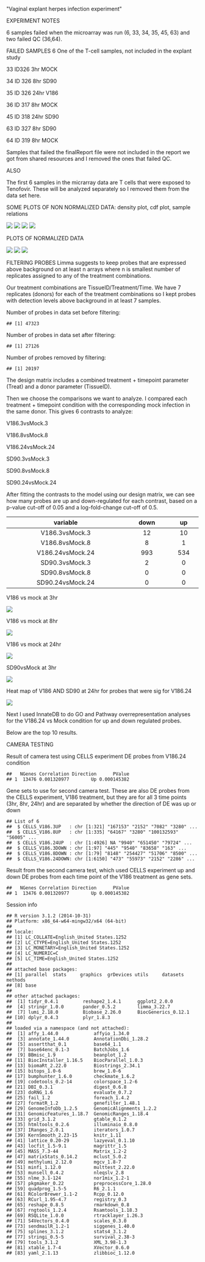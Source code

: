 "Vaginal explant herpes infection experiment"

EXPERIMENT NOTES

6 samples failed when the microarray was run (6, 33, 34, 35, 45, 63) and two failed QC (36,64).

FAILED SAMPLES 6 One of the T-cell samples, not included in the explant study

33 ID326 3hr MOCK

34 ID 326 8hr SD90

35 ID 326 24hr V186

36 ID 317 8hr MOCK

45 ID 318 24hr SD90

63 ID 327 8hr SD90

64 ID 319 8hr MOCK

Samples that failed the finalReport file were not included in the report we got from shared resources and I removed the ones that failed QC.

ALSO

The first 6 samples in the micrarray data are T cells that were exposed to Tenofovir. These will be analyzed separately so I removed them from the data set here.

SOME PLOTS OF NON NORMALIZED DATA: density plot, cdf plot, sample relations

![](markdown_vaginal_explant_microarray_files/figure-markdown_github/unnamed-chunk-3-1.png) ![](markdown_vaginal_explant_microarray_files/figure-markdown_github/unnamed-chunk-3-2.png) ![](markdown_vaginal_explant_microarray_files/figure-markdown_github/unnamed-chunk-3-3.png) ![](markdown_vaginal_explant_microarray_files/figure-markdown_github/unnamed-chunk-3-4.png)

PLOTS OF NORMALIZED DATA

![](markdown_vaginal_explant_microarray_files/figure-markdown_github/unnamed-chunk-5-1.png) ![](markdown_vaginal_explant_microarray_files/figure-markdown_github/unnamed-chunk-5-2.png) ![](markdown_vaginal_explant_microarray_files/figure-markdown_github/unnamed-chunk-5-3.png)

FILTERING PROBES Limma suggests to keep probes that are expressed above background on at least n arrays where n is smallest number of replicates assigned to any of the treatment combinations.

Our treatment combinations are TissueID/Treatment/Time. We have 7 replicates (donors) for each of the treatment combinations so I kept probes with detection levels above background in at least 7 samples.

Number of probes in data set before filtering:

    ## [1] 47323

Number of probes in data set after filtering:

    ## [1] 27126

Number of probes removed by filtering:

    ## [1] 20197

The design matrix includes a combined treatment + timepoint parameter (Treat) and a donor parameter (TissueID).

Then we choose the comparisons we want to analyze. I compared each treatment + timepoint condition with the corresponding mock infection in the same donor. This gives 6 contrasts to analyze:

V186.3vsMock.3

V186.8vsMock.8

V186.24vsMock.24

SD90.3vsMock.3

SD90.8vsMock.8

SD90.24vsMock.24

After fitting the contrasts to the model using our design matrix, we can see how many probes are up and down-regulated for each contrast, based on a p-value cut-off of 0.05 and a log-fold-change cut-off of 0.5.

<table>
<colgroup>
<col width="23%" />
<col width="9%" />
<col width="5%" />
</colgroup>
<thead>
<tr class="header">
<th align="center">variable</th>
<th align="center">down</th>
<th align="center">up</th>
</tr>
</thead>
<tbody>
<tr class="odd">
<td align="center">V186.3vsMock.3</td>
<td align="center">12</td>
<td align="center">10</td>
</tr>
<tr class="even">
<td align="center">V186.8vsMock.8</td>
<td align="center">8</td>
<td align="center">1</td>
</tr>
<tr class="odd">
<td align="center">V186.24vsMock.24</td>
<td align="center">993</td>
<td align="center">534</td>
</tr>
<tr class="even">
<td align="center">SD90.3vsMock.3</td>
<td align="center">2</td>
<td align="center">0</td>
</tr>
<tr class="odd">
<td align="center">SD90.8vsMock.8</td>
<td align="center">0</td>
<td align="center">0</td>
</tr>
<tr class="even">
<td align="center">SD90.24vsMock.24</td>
<td align="center">0</td>
<td align="center">0</td>
</tr>
</tbody>
</table>

V186 vs mock at 3hr

![](markdown_vaginal_explant_microarray_files/figure-markdown_github/unnamed-chunk-13-1.png)

V186 vs mock at 8hr

![](markdown_vaginal_explant_microarray_files/figure-markdown_github/unnamed-chunk-14-1.png)

V186 vs mock at 24hr

![](markdown_vaginal_explant_microarray_files/figure-markdown_github/unnamed-chunk-15-1.png)

SD90vsMock at 3hr

![](markdown_vaginal_explant_microarray_files/figure-markdown_github/unnamed-chunk-16-1.png)

Heat map of V186 AND SD90 at 24hr for probes that were sig for V186.24

![](markdown_vaginal_explant_microarray_files/figure-markdown_github/unnamed-chunk-17-1.png)

Next I used InnateDB to do GO and Pathway overrepresentation analyses for the V186.24 vs Mock condition for up and down regulated probes.

Below are the top 10 results.

CAMERA TESTING

Result of camera test using CELLS experiment DE probes from V186.24 condition

    ##   NGenes Correlation Direction      PValue
    ## 1  13476 0.001320977        Up 0.000145382

Gene sets to use for second camera test. These are also DE probes from the CELLS experiment, V186 treatment, but they are for all 3 time points (3hr, 8hr, 24hr) and are separated by whether the direction of DE was up or down

    ## List of 6
    ##  $ CELLS_V186.3UP   : chr [1:321] "167153" "2152" "7082" "3280" ...
    ##  $ CELLS_V186.8UP   : chr [1:335] "64167" "3280" "100132593" "56005" ...
    ##  $ CELLS_V186.24UP  : chr [1:4926] NA "9940" "651450" "79724" ...
    ##  $ CELLS_V186.3DOWN : chr [1:97] "445" "9540" "83658" "163" ...
    ##  $ CELLS_V186.8DOWN : chr [1:79] "8148" "254427" "51706" "8500" ...
    ##  $ CELLS_V186.24DOWN: chr [1:6150] "473" "55973" "2152" "2286" ...

Result from the second camera test, which used CELLS experiment up and down DE probes from each time point of the V186 treatment as gene sets.

    ##   NGenes Correlation Direction      PValue
    ## 1  13476 0.001320977        Up 0.000145382

Session info

    ## R version 3.1.2 (2014-10-31)
    ## Platform: x86_64-w64-mingw32/x64 (64-bit)
    ## 
    ## locale:
    ## [1] LC_COLLATE=English_United States.1252 
    ## [2] LC_CTYPE=English_United States.1252   
    ## [3] LC_MONETARY=English_United States.1252
    ## [4] LC_NUMERIC=C                          
    ## [5] LC_TIME=English_United States.1252    
    ## 
    ## attached base packages:
    ## [1] parallel  stats     graphics  grDevices utils     datasets  methods  
    ## [8] base     
    ## 
    ## other attached packages:
    ##  [1] tidyr_0.4.1         reshape2_1.4.1      ggplot2_2.0.0      
    ##  [4] stringr_1.0.0       pander_0.5.2        limma_3.22.7       
    ##  [7] lumi_2.18.0         Biobase_2.26.0      BiocGenerics_0.12.1
    ## [10] dplyr_0.4.3         plyr_1.8.3         
    ## 
    ## loaded via a namespace (and not attached):
    ##  [1] affy_1.44.0             affyio_1.34.0          
    ##  [3] annotate_1.44.0         AnnotationDbi_1.28.2   
    ##  [5] assertthat_0.1          base64_1.1             
    ##  [7] base64enc_0.1-3         BatchJobs_1.6          
    ##  [9] BBmisc_1.9              beanplot_1.2           
    ## [11] BiocInstaller_1.16.5    BiocParallel_1.0.3     
    ## [13] biomaRt_2.22.0          Biostrings_2.34.1      
    ## [15] bitops_1.0-6            brew_1.0-6             
    ## [17] bumphunter_1.6.0        checkmate_1.6.2        
    ## [19] codetools_0.2-14        colorspace_1.2-6       
    ## [21] DBI_0.3.1               digest_0.6.8           
    ## [23] doRNG_1.6               evaluate_0.7.2         
    ## [25] fail_1.2                foreach_1.4.2          
    ## [27] formatR_1.2             genefilter_1.48.1      
    ## [29] GenomeInfoDb_1.2.5      GenomicAlignments_1.2.2
    ## [31] GenomicFeatures_1.18.7  GenomicRanges_1.18.4   
    ## [33] grid_3.1.2              gtable_0.1.2           
    ## [35] htmltools_0.2.6         illuminaio_0.8.0       
    ## [37] IRanges_2.0.1           iterators_1.0.7        
    ## [39] KernSmooth_2.23-15      knitr_1.11             
    ## [41] lattice_0.20-29         lazyeval_0.1.10        
    ## [43] locfit_1.5-9.1          magrittr_1.5           
    ## [45] MASS_7.3-44             Matrix_1.2-2           
    ## [47] matrixStats_0.14.2      mclust_5.0.2           
    ## [49] methylumi_2.12.0        mgcv_1.8-7             
    ## [51] minfi_1.12.0            multtest_2.22.0        
    ## [53] munsell_0.4.2           nleqslv_2.8            
    ## [55] nlme_3.1-124            nor1mix_1.2-1          
    ## [57] pkgmaker_0.22           preprocessCore_1.28.0  
    ## [59] quadprog_1.5-5          R6_2.1.1               
    ## [61] RColorBrewer_1.1-2      Rcpp_0.12.0            
    ## [63] RCurl_1.95-4.7          registry_0.3           
    ## [65] reshape_0.8.5           rmarkdown_0.8          
    ## [67] rngtools_1.2.4          Rsamtools_1.18.3       
    ## [69] RSQLite_1.0.0           rtracklayer_1.26.3     
    ## [71] S4Vectors_0.4.0         scales_0.3.0           
    ## [73] sendmailR_1.2-1         siggenes_1.40.0        
    ## [75] splines_3.1.2           stats4_3.1.2           
    ## [77] stringi_0.5-5           survival_2.38-3        
    ## [79] tools_3.1.2             XML_3.98-1.3           
    ## [81] xtable_1.7-4            XVector_0.6.0          
    ## [83] yaml_2.1.13             zlibbioc_1.12.0
